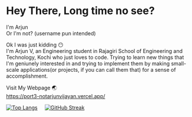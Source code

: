 # Hey There, Long time no see?


I'm Arjun
<br>Or I'm not? (username pun intended)

Ok I was just kidding :no_mouth:
<br>I'm Arjun V, an Engineering student in Rajagiri School of Engineering and Technology, Kochi who just loves to code. Trying to learn new things that I'm geniunely interested in and trying to implement them by making small-scale applications(or projects, if you can call them that) for a sense of accomplishment.

Visit My Webpage :earth_asia:
<br>https://port3-notarjunvijayan.vercel.app/

[![Top Langs](https://github-readme-stats.vercel.app/api/top-langs/?username=notarjunvijayan&exclude_repo=avprivate,Githubcourse,notes,payroll-management-system,portfolio,PythonLabs&layout=compact&theme=transparent&hide_border=true)](https://github.com/anuraghazra/github-readme-stats)
&nbsp;&nbsp;&nbsp;&nbsp;[![GitHub Streak](https://github-readme-streak-stats.herokuapp.com?user=notarjunvijayan&theme=github-dark&hide_border=true)](https://git.io/streak-stats)
